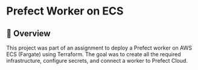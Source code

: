 # Prefect Worker on ECS 

## 📌 Overview
This project was part of an assignment to deploy a Prefect worker on AWS ECS (Fargate) using Terraform.
The goal was to create all the required infrastructure, configure secrets, and connect a worker to Prefect Cloud.
